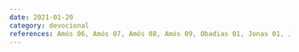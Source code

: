 ```yaml
---
date: 2021-01-20
category: devocional
references: Amós 06, Amós 07, Amós 08, Amós 09, Obadias 01, Jonas 01, Jonas 02, Jonas 03, Jonas 04, Miqueias 01, Salmos 23 
---
```

